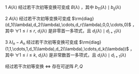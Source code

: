 1  $A(\lambda)$ 经过若干次初等变换可变成 $B(\lambda)$ ，其中 $b_{11}(\lambda)\mid b_{ij}(\lambda)$   
  
2  $A(\lambda)$ 经过若干次初等变换可变成 $\rm{diag}(d_1(\lambda),d_2(\lambda),\cdots,d_r(\lambda),0,0,\cdots,0)$ ，  
其中 $\forall 1\le i\le r,\ d_i(\lambda)$ 是非零首一多项式，且 $d_{i}(\lambda)\mid d_{i+1}(\lambda)$   
  
3  $\lambda I_n-A_n$ 经过若干次初等变换可变成 $\rm{diag}(1,1,\cdots,1,d_1(\lambda),d_2(\lambda),\cdots,d_k(\lambda))$ ，  
其中 $\forall 1\le i\le k,\ d_i(\lambda)$ 是非常数首一多项式，且 $d_{i}(\lambda)\mid d_{i+1}(\lambda)$   
  
经过若干次初等变换 $\Leftrightarrow$ 存在可逆阵 $P,Q$   
